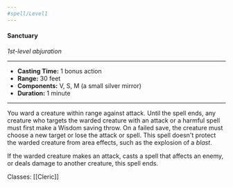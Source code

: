 ```yaml
---
#spell/Level1
---
```

#### Sanctuary
*1st-level abjuration*
___
- **Casting Time:** 1 bonus action
- **Range:** 30 feet
- **Components:** V, S, M (a small silver mirror)
- **Duration:** 1 minute
---
You ward a creature within range against attack. Until the spell ends, any creature who targets the warded creature with an attack or a harmful spell must first make a Wisdom saving throw. On a failed save, the creature must choose a new target or lose the attack or spell. This spell doesn't protect the warded creature from area effects, such as the explosion of a *blast*.

If the warded creature makes an attack, casts a spell that affects an enemy, or deals damage to another creature, this spell ends.

Classes: [[Cleric]]
